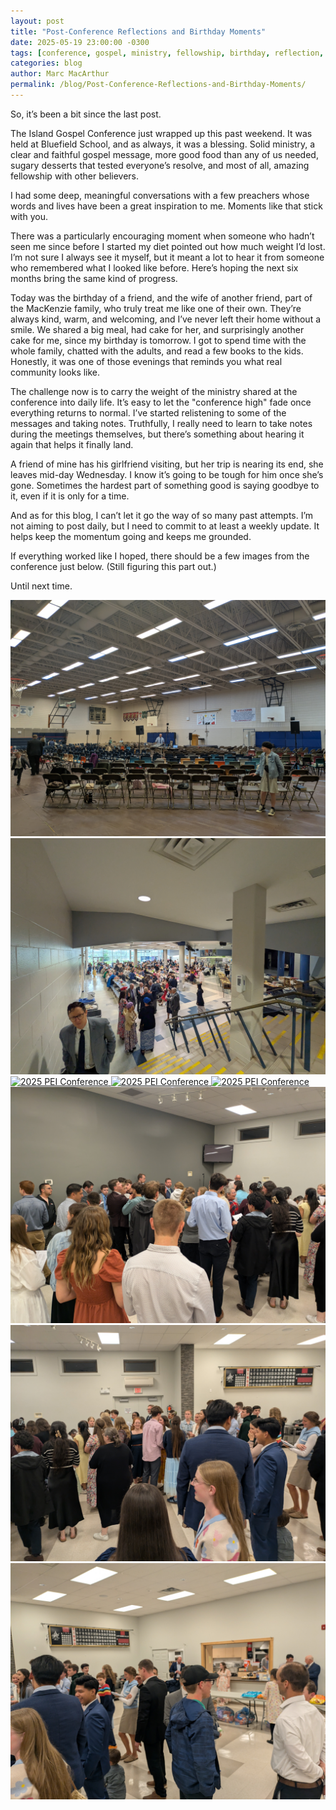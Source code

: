 ```yaml
---
layout: post
title: "Post-Conference Reflections and Birthday Moments"
date: 2025-05-19 23:00:00 -0300
tags: [conference, gospel, ministry, fellowship, birthday, reflection, weight-loss, friends]
categories: blog
author: Marc MacArthur
permalink: /blog/Post-Conference-Reflections-and-Birthday-Moments/
---
```


So, it’s been a bit since the last post.

The Island Gospel Conference just wrapped up this past weekend. It was held at Bluefield School, and as always, it was a blessing. Solid ministry, a clear and faithful gospel message, more good food than any of us needed, sugary desserts that tested everyone’s resolve, and most of all, amazing fellowship with other believers. 

I had some deep, meaningful conversations with a few preachers whose words and lives have been a great inspiration to me. Moments like that stick with you.

There was a particularly encouraging moment when someone who hadn’t seen me since before I started my diet pointed out how much weight I’d lost. I’m not sure I always see it myself, but it meant a lot to hear it from someone who remembered what I looked like before. Here’s hoping the next six months bring the same kind of progress.

Today was the birthday of a friend, and the wife of another friend, part of the MacKenzie family, who truly treat me like one of their own. They’re always kind, warm, and welcoming, and I’ve never left their home without a smile. We shared a big meal, had cake for her, and surprisingly another cake for me, since my birthday is tomorrow. I got to spend time with the whole family, chatted with the adults, and read a few books to the kids. Honestly, it was one of those evenings that reminds you what real community looks like.

The challenge now is to carry the weight of the ministry shared at the conference into daily life. It’s easy to let the "conference high" fade once everything returns to normal. I’ve started relistening to some of the messages and taking notes. Truthfully, I really need to learn to take notes during the meetings themselves, but there’s something about hearing it again that helps it finally land.

A friend of mine has his girlfriend visiting, but her trip is nearing its end, she leaves mid-day Wednesday. I know it’s going to be tough for him once she’s gone. Sometimes the hardest part of something good is saying goodbye to it, even if it is only for a time.

And as for this blog, I can’t let it go the way of so many past attempts. I’m not aiming to post daily, but I need to commit to at least a weekly update. It helps keep the momentum going and keeps me grounded.

If everything worked like I hoped, there should be a few images from the conference just below. (Still figuring this part out.)

Until next time.


<div class="gallery">
  <a href="/assets/images/2025-05-19/PXL_20250517_161032377.jpg" target="_blank">
    <img src="/assets/images/2025-05-19/PXL_20250517_161032377.jpg" alt="2025 PEI Conference">
  </a>
  <a href="/assets/images/2025-05-19/PXL_20250517_162737697.jpg" target="_blank">
    <img src="/assets/images/2025-05-19/PXL_20250517_162737697.jpg" alt="2025 PEI Conference">
  </a>
  <a href="/assets/images/2025-05-19/PXL_20250517_202247783.MP.jpg" target="_blank">
    <img src="/assets/images/2025-05-19/PXL_20250517_202247783.MP.jpg" alt="2025 PEI Conference">
  </a>
    <a href="/assets/images/2025-05-19/PXL_20250518_184757887.jpg" target="_blank">
    <img src="/assets/images/2025-05-19/PXL_20250518_184757887.jpg" alt="2025 PEI Conference">
  </a>
  <a href="/assets/images/2025-05-19/PXL_20250518_184759911.jpg" target="_blank">
    <img src="/assets/images/2025-05-19/PXL_20250518_184759911.jpg" alt="2025 PEI Conference">
  </a>
  <a href="/assets/images/2025-05-19/PXL_20250519_002509366.jpg" target="_blank">
    <img src="/assets/images/2025-05-19/PXL_20250519_002509366.jpg" alt="2025 PEI Conference">
  </a>
    <a href="/assets/images/2025-05-19/PXL_20250519_002510994.jpg" target="_blank">
    <img src="/assets/images/2025-05-19/PXL_20250519_002510994.jpg" alt="2025 PEI Conference">
  </a>
  <a href="/assets/images/2025-05-19/PXL_20250519_002512146.jpg" target="_blank">
    <img src="/assets/images/2025-05-19/PXL_20250519_002512146.jpg" alt="2025 PEI Conference">
  </a>
</div>
